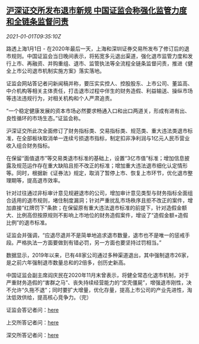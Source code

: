 <!--1609494898000-->
[沪深证交所发布退市新规 中国证监会称强化监管力度和全链条监督问责](https://cn.reuters.com/article/china-csrc-exchanges-delist-rules-0101-idCNKBS29627K)
------

<div><i>2021-01-01T09:35:10Z</i></div><p>路透上海1月1日 - 在2020年最后一天，上海和深圳证券交易所发布了修订后的退市规则。中国证监会当日晚间表示，将拓宽多元退出渠道，强化退市监管力度和发行上市、再融资、并购重组、退市、监管执法等全流程全链条监督问责，推进《健全上市公司退市机制实施方案》落实落地。</p><p>证监会网站答记者问新闻稿并称，要压实实控人、控股股东、上市公司、董监高、中介机构等相关主体责任，打击退市过程中伴生的财务造假、利益输送、操纵市场等违法违规行为，对相关机构和个人严肃追责。</p><p>“一个稳定健康发展的资本市场必然要求畅通入口和出口两道关，形成有进有出、良性循环的市场生态。”证监会称。</p><p>沪深证交所此次全面修订了财务指标类、交易指标类、规范类、重大违法类退市标准，在全部板块取消单一连续亏损退市指标，制定扣非净利润与1亿元人民币营业收入组合财务指标。</p><p>在保留“面值退市”等交易类退市标准的基础上，设置“3亿市值”标准；增加信息披露及规范运作存在重大缺陷且拒不改正的标准；增加重大违法退市细化认定情形等。同时，根据新《证券法》规定，取消了暂停上市、恢复上市环节，优化退市整理期等，提高退市效率。</p><p>针对过往通过非标审计意见规避退市的公司，增加审计意见类型与财务指标全面组合适用的退市规则，堵住制度漏洞；针对严重扰乱市场秩序且拒不改正的案件，增加直接“红牌罚下”条款；在保留原有重大违法退市标准的前提下，针对造假金额大、比例高但按原规则不影响上市地位的财务造假案件，增设了“造假金额+造假比例”的退市标准。</p><p>证监会并强调，“应退尽退并不是简单地追求退市数量，退市也不是唯一的惩戒手段。严格执法一方面要做到有错必罚，另一方面也要坚持过罚相当。”</p><p>数据显示，2019年以来，已有48家公司通过多种渠道退出，其中强制退市26家，是之前六年强制退市数量总和的2倍多，创历史新高。</p><p>中国证监会副主席阎庆民在2020年11月末曾表示，将健全常态化退市机制，对于严重财务造假的“害群之马”、丧失持续经营能力的“空壳僵屍”，增强退市刚性，决不允许“久拖不退”；同时要扩大增量，优化存量，提高上市公司的产业先进性，淘汰低效供给，提高核心竞争力。（完）</p><p>证监会答记者问：<a href="http://www.csrc.gov.cn/pub/newsite/zjhxwfb/xwdd/202012/t20201231_390000.html">here</a></p><p>上交所答记者问：<a href="http://www.sse.com.cn/aboutus/mediacenter/hotandd/c/c_20201231_5294528.shtml">here</a></p><p>深交所答记者问：<a href="http://www.szse.cn/aboutus/trends/news/t20201231_584060.html">here</a></p>
